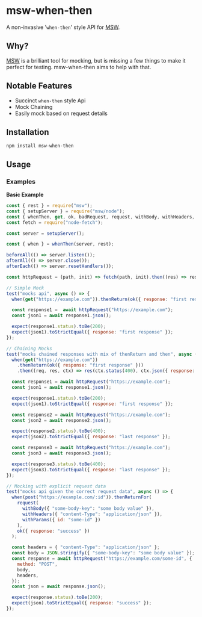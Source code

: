 # msw-when-then

A non-invasive '`when-then`' style API for [MSW](https://mswjs.io/).

## Why?

[MSW](https://mswjs.io/) is a brilliant tool for mocking, but is missing a few things to make it perfect for testing.
msw-when-then aims to help with that.

## Notable Features

- Succinct `when-then` style Api
- Mock Chaining
- Easily mock based on request details

## Installation

`npm install msw-when-then`

## Usage

### Examples

__Basic Example__

```js
const { rest } = require("msw");
const { setupServer } = require("msw/node");
const { whenThen, get, ok, badRequest, request, withBody, withHeaders, withParams } = require("msw-when-then");
const fetch = require("node-fetch");

const server = setupServer();

const { when } = whenThen(server, rest);

beforeAll(() => server.listen());
afterAll(() => server.close());
afterEach(() => server.resetHandlers());

const httpRequest = (path, init) => fetch(path, init).then((res) => res);

// Simple Mock
test("mocks api", async () => {
  when(get("https://example.com")).thenReturn(ok({ response: "first response" }));

  const response1 =  await httpRequest("https://example.com");
  const json1 = await response1.json();

  expect(response1.status).toBe(200);
  expect(json1).toStrictEqual({ response: "first response" });
});

// Chaining Mocks
test("mocks chained responses with mix of thenReturn and then", async () => {
  when(get("https://example.com"))
    .thenReturn(ok({ response: "first response" }))
    .then((req, res, ctx) => res(ctx.status(400), ctx.json({ response: "last response" })));

  const response1 = await httpRequest("https://example.com");
  const json1 = await response1.json();

  expect(response1.status).toBe(200);
  expect(json1).toStrictEqual({ response: "first response" });

  const response2 = await httpRequest("https://example.com");
  const json2 = await response2.json();

  expect(response2.status).toBe(400);
  expect(json2).toStrictEqual({ response: "last response" });

  const response3 = await httpRequest("https://example.com");
  const json3 = await response3.json();

  expect(response3.status).toBe(400);
  expect(json3).toStrictEqual({ response: "last response" });
});

// Mocking with explicit request data
test("mocks api given the correct request data", async () => {
  when(post("https://example.com/:id")).thenReturnFor(
    request(
      withBody({ "some-body-key": "some body value" }),
      withHeaders({ "content-Type": "application/json" }),
      withParams({ id: "some-id" })
    ),
    ok({ response: "success" })
  );

  const headers = { "content-Type": "application/json" };
  const body = JSON.stringify({ "some-body-key": "some body value" });
  const response = await httpRequest("https://example.com/some-id", {
    method: "POST",
    body,
    headers,
  });
  const json = await response.json();

  expect(response.status).toBe(200);
  expect(json).toStrictEqual({ response: "success" });
});
```